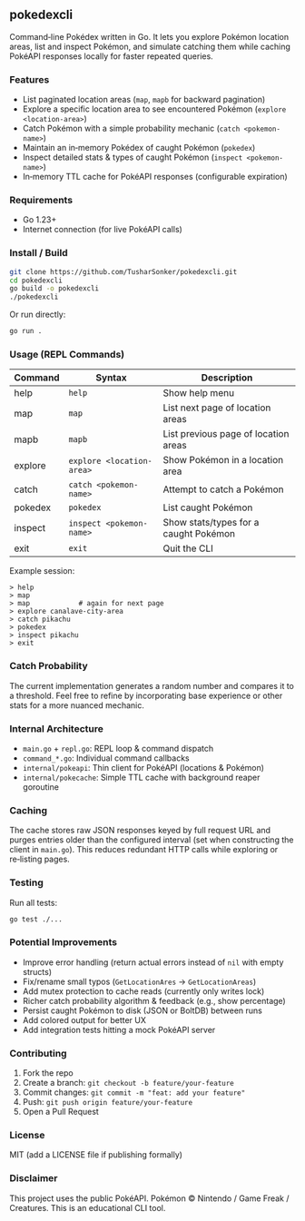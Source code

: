 ## pokedexcli

Command‑line Pokédex written in Go. It lets you explore Pokémon location areas, list and inspect Pokémon, and simulate catching them while caching PokéAPI responses locally for faster repeated queries.

### Features
* List paginated location areas (`map`, `mapb` for backward pagination)
* Explore a specific location area to see encountered Pokémon (`explore <location-area>`)
* Catch Pokémon with a simple probability mechanic (`catch <pokemon-name>`)
* Maintain an in‑memory Pokédex of caught Pokémon (`pokedex`)
* Inspect detailed stats & types of caught Pokémon (`inspect <pokemon-name>`)
* In‑memory TTL cache for PokéAPI responses (configurable expiration)

### Requirements
* Go 1.23+
* Internet connection (for live PokéAPI calls)

### Install / Build
```bash
git clone https://github.com/TusharSonker/pokedexcli.git
cd pokedexcli
go build -o pokedexcli
./pokedexcli
```

Or run directly:
```bash
go run .
```

### Usage (REPL Commands)
| Command | Syntax | Description |
|---------|--------|-------------|
| help | `help` | Show help menu |
| map | `map` | List next page of location areas |
| mapb | `mapb` | List previous page of location areas |
| explore | `explore <location-area>` | Show Pokémon in a location area |
| catch | `catch <pokemon-name>` | Attempt to catch a Pokémon |
| pokedex | `pokedex` | List caught Pokémon |
| inspect | `inspect <pokemon-name>` | Show stats/types for a caught Pokémon |
| exit | `exit` | Quit the CLI |

Example session:
```
> help
> map
> map            # again for next page
> explore canalave-city-area
> catch pikachu
> pokedex
> inspect pikachu
> exit
```

### Catch Probability
The current implementation generates a random number and compares it to a threshold. Feel free to refine by incorporating base experience or other stats for a more nuanced mechanic.

### Internal Architecture
* `main.go` + `repl.go`: REPL loop & command dispatch
* `command_*.go`: Individual command callbacks
* `internal/pokeapi`: Thin client for PokéAPI (locations & Pokémon)
* `internal/pokecache`: Simple TTL cache with background reaper goroutine

### Caching
The cache stores raw JSON responses keyed by full request URL and purges entries older than the configured interval (set when constructing the client in `main.go`). This reduces redundant HTTP calls while exploring or re‑listing pages.

### Testing
Run all tests:
```bash
go test ./...
```

### Potential Improvements
* Improve error handling (return actual errors instead of `nil` with empty structs)
* Fix/rename small typos (`GetLocationAres` → `GetLocationAreas`)
* Add mutex protection to cache reads (currently only writes lock)
* Richer catch probability algorithm & feedback (e.g., show percentage)
* Persist caught Pokémon to disk (JSON or BoltDB) between runs
* Add colored output for better UX
* Add integration tests hitting a mock PokéAPI server

### Contributing
1. Fork the repo
2. Create a branch: `git checkout -b feature/your-feature`
3. Commit changes: `git commit -m "feat: add your feature"`
4. Push: `git push origin feature/your-feature`
5. Open a Pull Request

### License
MIT (add a LICENSE file if publishing formally)

### Disclaimer
This project uses the public PokéAPI. Pokémon © Nintendo / Game Freak / Creatures. This is an educational CLI tool.

